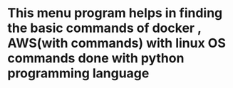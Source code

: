 # This menu program helps in finding the basic commands of docker , AWS(with commands) with linux OS commands done with python programming language
